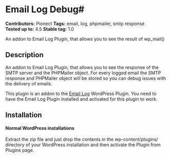 # Email Log Debug#
**Contributors:** Pionect
**Tags:** email, log, phpmailer, smtp response  
**Tested up to:** 4.5
**Stable tag:** 1.0  

An addon to Email Log Plugin, that allows you to see the result of wp_mail()

## Description ##

An addon to Email Log Plugin, that allows you to see the response of the SMTP server and the PHPMailer object.
For every logged email the SMTP response and PHPMailer object will be stored so you can debug issues with the delivery of emails. 

This plugin is an addon to the [Email Log](http://sudarmuthu.com/wordpress/email-log) WordPress Plugin.
You need to have the Email Log Plugin installed and activated for this plugin to work.

## Installation ##

#### Normal WordPress installations

Extract the zip file and just drop the contents in the wp-content/plugins/ directory of your WordPress installation and then activate the Plugin from Plugins page.
